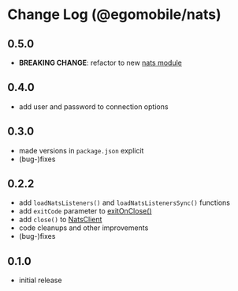 # Change Log (@egomobile/nats)

## 0.5.0

- **BREAKING CHANGE**: refactor to new [nats module](https://www.npmjs.com/package/nats)

## 0.4.0

- add user and password to connection options

## 0.3.0

- made versions in `package.json` explicit
- (bug-)fixes

## 0.2.2

- add `loadNatsListeners()` and `loadNatsListenersSync()` functions
- add `exitCode` parameter to [exitOnClose()](https://egomobile.github.io/node-nats/classes/NatsClient.html#exitOnClose)
- add `close()` to [NatsClient](https://egomobile.github.io/node-nats/classes/NatsClient.html)
- code cleanups and other improvements
- (bug-)fixes

## 0.1.0

- initial release

